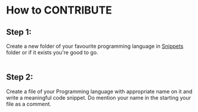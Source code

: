 # How to CONTRIBUTE
## Step 1:
Create a new folder of your favourite programming language in [Snippets]() folder or if it exists you're good to go.
<br><br/>

## Step 2:
Create a file of your Programming language with appropriate name on it and write a meaningful code snippet. Do mention your name in the starting your file as a comment.